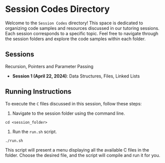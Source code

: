 # Session Codes Directory

Welcome to the `Session Codes` directory! This space is dedicated to organizing code samples and resources discussed in our tutoring sessions. Each session corresponds to a specific topic. Feel free to navigate through the session folders and explore the code samples within each folder.

## Sessions
Recursion, Pointers and Parameter Passing
- **Session 1 (April 22, 2024)**: Data Structures, Files, Linked Lists 

## Running Instructions

To execute the `C` files discussed in this session, follow these steps:

1. Navigate to the session folder using the command line.

```
cd <session_folder>
```

1. Run the `run.sh` script.

```
./run.sh
```

This script will present a menu displaying all the available C files in the folder. Choose the desired file, and the script will compile and run it for you.